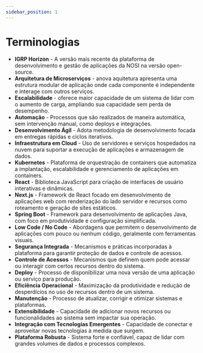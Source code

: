 ```yaml
---
sidebar_position: 1
---
```


# Terminologias

- **IGRP Horizon** - A versão mais recente da plataforma de desenvolvimento e gestão de aplicações da NOSI na versão open-source.
- **Arquitetura de Microserviços** - anova aquitetura apresenta uma estrutura modular de aplicação onde cada componente é independente e interage com outros serviços.
- **Escalabilidade** - oferece maior capacidade de um sistema de lidar com o aumento de carga, ampliando sua capacidade sem perda de desempenho.
- **Automação** - Processos que são realizados de maneira automática, sem intervenção manual, como deploys e integrações.
- **Desenvolvimento Ágil** - Adota metodologia de desenvolvimento focada em entregas rápidas e ciclos iterativos.
- **Infraestrutura em Cloud** - Uso de servidores e serviços hospedados na nuvem para suportar a execução de aplicações e armazenagem de dados.
- **Kubernetes** - Plataforma de orquestração de containers que automatiza a implantação, escalabilidade e gerenciamento de aplicações em containers.
- **React** - Biblioteca JavaScript para criação de interfaces de usuário interativas e dinâmicas.
- **Next.js** - Framework de React focado em desenvolvimento de aplicações web com renderização do lado servidor e recursos como roteamento e geração de sites estáticos.
- **Spring Boot** - Framework para desenvolvimento de aplicações Java, com foco em produtividade e configuração simplificada.
- **Low Code / No Code** - Abordagens que permitem o desenvolvimento de aplicações com pouco ou nenhum código, geralmente com ferramentas visuais.
- **Segurança Integrada** - Mecanismos e práticas incorporadas à plataforma para garantir proteção de dados e controle de acessos.
- **Controle de Acessos** - Mecanismos que definem quem pode acessar ou interagir com certos recursos dentro do sistema.
- **Deploy** - Processo de disponibilizar uma nova versão de uma aplicação ou serviço para produção.
- **Eficiência Operacional** - Maximização da produtividade e redução de desperdícios no uso de recursos dentro de um sistema.
- **Manutenção** - Processo de atualizar, corrigir e otimizar sistemas e plataformas.
- **Extensibilidade** - Capacidade de adicionar novos recursos ou funcionalidades ao sistema sem impactar sua operação.
- **Integração com Tecnologias Emergentes** - Capacidade de conectar e aproveitar novas tecnologias à medida que surgem.
- **Plataforma Robusta** - Sistema forte e confiável, capaz de lidar com grandes volumes de dados e processos complexos.
